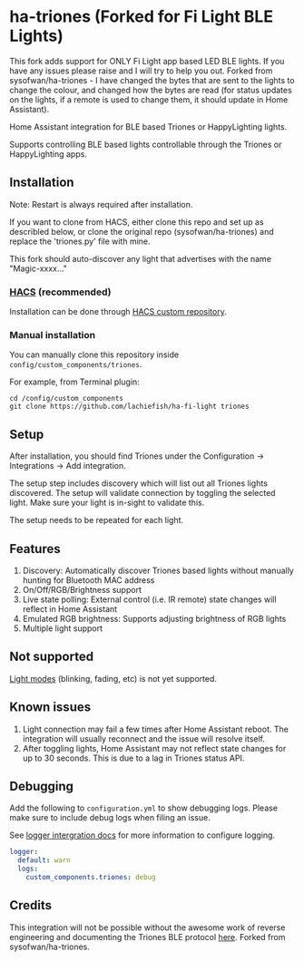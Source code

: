 # ha-triones (Forked for Fi Light BLE Lights)

This fork adds support for ONLY Fi Light app based LED BLE lights. If you have any issues please raise and I will try to help you out.
Forked from sysofwan/ha-triones - I have changed the bytes that are sent to the lights to change the colour, and changed how the bytes are read (for status updates on the lights, if a remote is used to change them, it should update in Home Assistant).

Home Assistant integration for BLE based Triones or HappyLighting lights.

Supports controlling BLE based lights controllable through the Triones or HappyLighting apps.

## Installation

Note: Restart is always required after installation.

If you want to clone from HACS, either clone this repo and set up as describled below, or clone the original repo (sysofwan/ha-triones) and replace the 'triones.py' file with mine.

This fork should auto-discover any light that advertises with the name "Magic-xxxx..." 

### [HACS](https://hacs.xyz/) (recommended)
Installation can be done through [HACS custom repository](https://hacs.xyz/docs/faq/custom_repositories).

### Manual installation
You can manually clone this repository inside `config/custom_components/triones`.

For  example, from Terminal plugin:
```
cd /config/custom_components
git clone https://github.com/lachiefish/ha-fi-light triones
```

## Setup
After installation, you should find Triones under the Configuration -> Integrations -> Add integration.

The setup step includes discovery which will list out all Triones lights discovered. The setup will validate connection by toggling the selected light. Make sure your light is in-sight to validate this.

The setup needs to be repeated for each light.

## Features
1. Discovery: Automatically discover Triones based lights without manually hunting for Bluetooth MAC address
2. On/Off/RGB/Brightness support
3. Live state polling: External control (i.e. IR remote) state changes will reflect in Home Assistant
4. Emulated RGB brightness: Supports adjusting brightness of RGB lights
5. Multiple light support

## Not supported
[Light modes](https://github.com/madhead/saberlight/blob/master/protocols/Triones/protocol.md#built-in-modes) (blinking, fading, etc) is not yet supported.

## Known issues
1. Light connection may fail a few times after Home Assistant reboot. The integration will usually reconnect and the issue will resolve itself.
2. After toggling lights, Home Assistant may not reflect state changes for up to 30 seconds. This is due to a lag in Triones status API.

## Debugging
Add the following to `configuration.yml` to show debugging logs. Please make sure to include debug logs when filing an issue.

See [logger intergration docs](https://www.home-assistant.io/integrations/logger/) for more information to configure logging.

```yml
logger:
  default: warn
  logs:
    custom_components.triones: debug
```

## Credits
This integration will not be possible without the awesome work of reverse engineering and documenting the Triones BLE protocol [here](https://github.com/madhead/saberlight/blob/master/protocols/Triones/protocol.md).
Forked from sysofwan/ha-triones.

